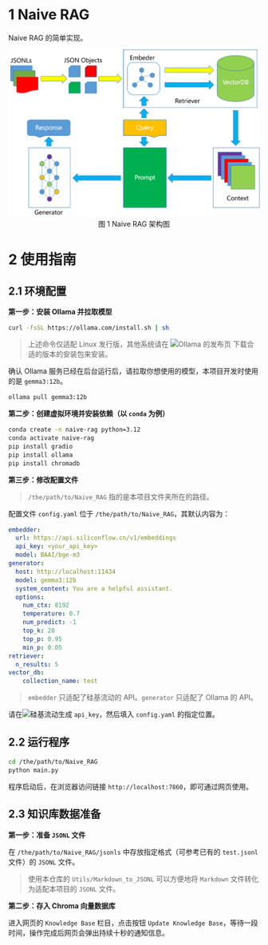 # 1 Naive RAG

Naive RAG 的简单实现。

<img src="naive-rag-arch.png">
<center>图 1 Naive RAG 架构图</center>

# 2 使用指南

## 2.1 环境配置

**第一步：安装 Ollama 并拉取模型**

```bash
curl -fsSL https://ollama.com/install.sh | sh
```

> 上述命令仅适配 Linux 发行版，其他系统请在 ![Ollama 的发布页](https://github.com/ollama/ollama/releases) 下载合适的版本的安装包来安装。

确认 Ollama 服务已经在后台运行后，请拉取你想使用的模型，本项目开发时使用的是 `gemma3:12b`。

```bash
ollama pull gemma3:12b
```

**第二步：创建虚拟环境并安装依赖（以 `conda` 为例）**

```bash
conda create -n naive-rag python=3.12
conda activate naive-rag
pip install gradio
pip install ollama
pip install chromadb
```

**第三步：修改配置文件**

> `/the/path/to/Naive_RAG` 指的是本项目文件夹所在的路径。

配置文件 `config.yaml` 位于 `/the/path/to/Naive_RAG`，其默认内容为：

```yaml
embedder:
  url: https://api.siliconflow.cn/v1/embeddings
  api_key: <your_api_key>
  model: BAAI/bge-m3
generator:
  host: http://localhost:11434
  model: gemma3:12b
  system_content: You are a helpful assistant.
  options:
    num_ctx: 8192
    temperature: 0.7
    num_predict: -1
    top_k: 20
    top_p: 0.95
    min_p: 0.05
retriever:
  n_results: 5
vector_db:
    collection_name: test
```

> `embedder` 只适配了硅基流动的 API。`generator` 只适配了 Ollama 的 API。

请在![硅基流动](https://cloud.siliconflow.cn)生成 `api_key`，然后填入 `config.yaml` 的指定位置。


## 2.2 运行程序

```bash
cd /the/path/to/Naive_RAG
python main.py
```

程序启动后，在浏览器访问链接 `http://localhost:7860`，即可通过网页使用。

## 2.3 知识库数据准备

**第一步：准备 `JSONL` 文件**

在 `/the/path/to/Naive_RAG/jsonls` 中存放指定格式（可参考已有的 `test.jsonl` 文件）的 `JSONL` 文件。

> 使用本仓库的 `Utils/Markdown_to_JSONL` 可以方便地将 `Markdown` 文件转化为适配本项目的 `JSONL` 文件。

**第二步：存入 Chroma 向量数据库**

进入网页的 `Knowledge Base` 栏目，点击按钮 `Update Knowledge Base`，等待一段时间，操作完成后网页会弹出持续十秒的通知信息。